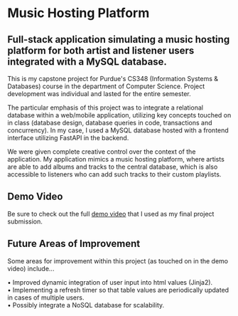 # Music Hosting Platform

## Full-stack application simulating a music hosting platform for both artist and listener users integrated with a MySQL database.

This is my capstone project for Purdue's CS348 (Information Systems & Databases) course in the department of Computer Science. Project development was individual and lasted for the entire semester.

The particular emphasis of this project was to integrate a relational database within a web/mobile application, utilizing key concepts touched on in class (database design, database queries in code, transactions and concurrency). In my case, I used a MySQL database hosted with a frontend interface utilizing FastAPI in the backend.

We were given complete creative control over the context of the application. My application mimics a music hosting platform, where artists are able to add albums and tracks to the central database, which is also accessible to listeners who can add such tracks to their custom playlists.

## Demo Video

Be sure to check out the full [demo video](https://youtu.be/FVRNfCCP-qc) that I used as my final project submission.

## Future Areas of Improvement

Some areas for improvement within this project (as touched on in the demo video) include...

• Improved dynamic integration of user input into html values (Jinja2).  
• Implementing a refresh timer so that table values are periodically updated in cases of multiple users.  
• Possibly integrate a NoSQL database for scalability.  